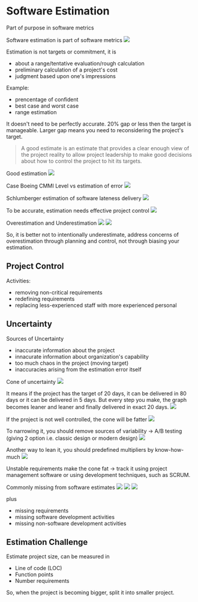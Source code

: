 # Software Estimation
Part of purpose in software metrics

Software estimation is part of software metrics
![](attachments/Pasted%20image%2020211208113853.png)

Estimation is not targets or commitment, it is
- about a range/tentative evaluation/rough calculation
- preliminary calculation of a project's cost
- judgment based upon one's impressions

Example:
- prencentage of confident
- best case and worst case
- range estimation

It doesn't need to be perfectly accurate. 20% gap or less then the target is manageable. Larger gap means you need to reconsidering the project's target.
> A good estimate is an estimate that provides a clear enough view of the project reality to allow project leadership to make good decisions about how to control the project to hit its targets.


Good estimation
![](attachments/Pasted%20image%2020211208114255.png)

Case
Boeing CMMI Level vs estimation of error
![](attachments/Pasted%20image%2020211208114400.png)

Schlumberger estimation of software lateness delivery
![](attachments/Pasted%20image%2020211208114517.png)

To be accurate, estimation needs effective project control
![](attachments/Pasted%20image%2020211208114557.png)

Overestimation and Underestimation
![](attachments/Pasted%20image%2020211208115131.png)
![](attachments/Pasted%20image%2020211208115150.png)

So, it is better not to intentionally underestimate, address concerns of overestimation through planning and control, not through biasing your estimation.

## Project Control
Activities:
- removing non-critical requirements
- redefining requirements
- replacing less-experienced staff with more experienced personal

## Uncertainty
Sources of Uncertainty
- inaccurate information about the project
- innacurate information about organization's capability
- too much chaos in the project (moving target)
- inaccuracies arising from the estimation error itself

Cone of uncertainty
![](attachments/Pasted%20image%2020211208115556.png)

It means if the project has the target of 20 days, it can be delivered in 80 days or it can be delivered in 5 days. But every step you make, the graph becomes leaner and leaner and finally delivered in exact 20 days.
![](attachments/Pasted%20image%2020211208120035.png)

If the project is not well controlled, the cone will be fatter
![](attachments/Pasted%20image%2020211208120116.png)

To narrowing it, you should remove sources of variability -> A/B testing (giving 2 option i.e. classic design or modern design)
![](attachments/Pasted%20image%2020211208120205.png)

Another way to lean it, you should predefined multipliers by know-how-much
![](attachments/Pasted%20image%2020211208120643.png)

Unstable requirements make the cone fat -> track it using project management software or using development techniques, such as SCRUM.

Commonly missing from software estimates
![](attachments/Pasted%20image%2020211208120929.png)
![](attachments/Pasted%20image%2020211208121144.png)
![](attachments/Pasted%20image%2020211208121212.png)

plus
- missing requirements
- missing software development activities
- missing non-software development activities

## Estimation Challenge
Estimate project size, can be measured in
- Line of code (LOC)
- Function points
- Number requirements

So, when the project is becoming bigger, split it into smaller project.